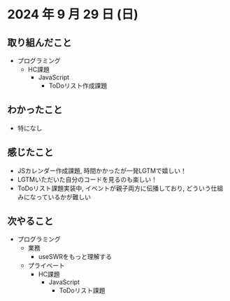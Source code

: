 # 2024 年 9 月 29 日 (日)

## 取り組んだこと
- プログラミング
  - HC課題
    - JavaScript
      - ToDoリスト作成課題

## わかったこと
- 特になし

## 感じたこと
- JSカレンダー作成課題, 時間かかったが一発LGTMで嬉しい！
- LGTMいただいた自分のコードを見るのも楽しい！
- ToDoリスト課題実装中, イベントが親子両方に伝播しており, どういう仕組みになっているかが難しい

## 次やること
- プログラミング
  - 業務
    - useSWRをもっと理解する
  - プライベート
    - HC課題
      - JavaScript
        - ToDoリスト課題
